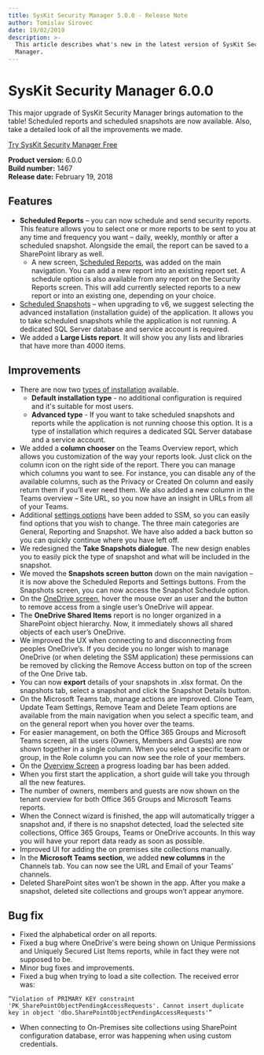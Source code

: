 ```yaml
---
title: SysKit Security Manager 5.0.0 - Release Note
author: Tomislav Sirovec
date: 19/02/2019
description: >-
  This article describes what's new in the latest version of SysKit Security
  Manager.
---
```


# SysKit Security Manager 6.0.0

This major upgrade of SysKit Security Manager brings automation to the table! Scheduled reports and scheduled snapshots are now available. Also, take a detailed look of all the improvements we made.

[Try SysKit Security Manager Free](https://www.syskit.com/products/security-manager/download/)

**Product version:** 6.0.0  
**Build number:** 1467  
**Release date:** February 19, 2018

## Features

* **Scheduled Reports** – you can now schedule and send security reports. This feature allows you to select one or more reports to be sent to you at any time and frequency you want – daily, weekly, monthly or after a scheduled snapshot. Alongside the email, the report can be saved to a SharePoint library as well. 
  * A new screen, [Scheduled Reports](../get-to-know-security-manager/scheduled-reports-screen.md), was added on the main navigation. You can add a new report into an existing report set. A schedule option is also available from any report on the Security Reports screen. This will add currently selected reports to a new report or into an existing one, depending on your choice.
* [Scheduled Snapshots](../installation/installation-guide.md) – when upgrading to v6, we suggest selecting the advanced installation \(installation guide\) of the application. It allows you to take scheduled snapshots while the application is not running. A dedicated SQL Server database and service account is required.
* We added a **Large Lists report**. It will show you any lists and libraries that have more than 4000 items.

## Improvements

* There are now two [types of installation](../installation/installation-guide.md) available.
  * **Default installation type** - no additional configuration is required and it's suitable for most users. 
  * **Advanced type** - If you want to take scheduled snapshots and reports while the application is not running choose this option. It is a type of installation which requires a dedicated SQL Server database and a service account. 
* We added a **column chooser** on the Teams Overview report, which allows you customization of the way your reports look. Just click on the column icon on the right side of the report. There you can manage which columns you want to see. For instance, you can disable any of the available columns, such as the Privacy or Created On column and easily return them if you’ll ever need them. We also added a new column in the Teams overview – Site URL, so you now have an insight in URLs from all of your Teams.
* Additional [settings options](../get-to-know-security-manager/settings-screen.md) have been added to SSM, so you can easily find options that you wish to change. The three main categories are General, Reporting and Snapshot. We have also added a back button so you can quickly continue where you have left off.
* We redesigned the **Take Snapshots dialogue**. The new design enables you to easily pick the type of snapshot and what will be included in the snapshot.
* We moved the **Snapshots screen button** down on the main navigation – it is now above the Scheduled Reports and Settings buttons. From the Snapshots screen, you can now access the Snapshot Schedule option.
* On the [OneDrive screen](https://github.com/SysKitTeam/docs-securitymanager/tree/b27dc2ed5050f6bcf938ebef9822a31b27b6463c/product-updates/..get-to-know-security-manager/onedrive-screen.md), hover the mouse over an user and the button to remove access from a single user’s OneDrive will appear.
* The **OneDrive Shared Items** report is no longer organized in a SharePoint object hierarchy. Now, it immediately shows all shared objects of each user’s OneDrive.
* We improved the UX when connecting to and disconnecting from peoples OneDrive’s. If you decide you no longer wish to manage OneDrive \(or when deleting the SSM application\) these permissions can be removed by clicking the Remove Access button on top of the screen of the One Drive tab.
* You can now **export** details of your snapshots in .xlsx format. On the snapshots tab, select a snapshot and click the Snapshot Details button.
* On the Microsoft Teams tab, manage actions are improved. Clone Team, Update Team Settings, Remove Team and Delete Team options are available from the main navigation when you select a specific team, and on the general report when you hover over the teams.
* For easier management, on both the Office 365 Groups and Microsoft Teams screen, all the users \(Owners, Members and Guests\) are now shown together in a single column. When you select a specific team or group, in the Role column you can now see the role of your members.
* On the [Overview Screen](../get-to-know-security-manager/overview-screen.md) a progress loading bar has been added.
* When you first start the application, a short guide will take you through all the new features.
* The number of owners, members and guests are now shown on the tenant overview for both Office 365 Groups and Microsoft Teams reports.
* When the Connect wizard is finished, the app will automatically trigger a snapshot and, if there is no snapshot detected, load the selected site collections, Office 365 Groups, Teams or OneDrive accounts. In this way you will have your report data ready as soon as possible.
* Improved UI for adding the on premises site collections manually.
* In the **Microsoft Teams section**, we added **new columns** in the Channels tab. You can now see the URL and Email of your Teams’ channels.
* Deleted SharePoint sites won’t be shown in the app. After you make a snapshot, deleted site collections and groups won’t appear anymore.

## Bug fix

* Fixed the alphabetical order on all reports.
* Fixed a bug where OneDrive's were being shown on Unique Permissions and Uniquely Secured List Items reports, while in fact they were not supposed to be.
* Minor bug fixes and improvements.
* Fixed a bug when trying to load a site collection. The received error was: 

```text
“Violation of PRIMARY KEY constraint 'PK_SharePointObjectPendingAccessRequests'. Cannot insert duplicate key in object 'dbo.SharePointObjectPendingAccessRequests'”
```

* When connecting to On-Premises site collections using SharePoint configuration database, error was happening when using custom credentials.

